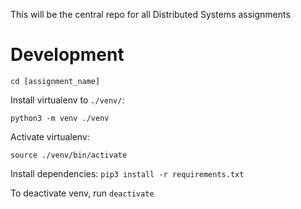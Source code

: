 This will be the central repo for all Distributed Systems assignments

# Development
`cd [assignment_name]`

Install virtualenv to `./venv/`:

`python3 -m venv ./venv`

Activate virtualenv:

`source ./venv/bin/activate`


Install dependencies:
`pip3 install -r requirements.txt`

To deactivate venv, run `deactivate`
